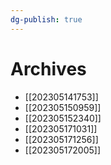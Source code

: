 ```yaml
---
dg-publish: true
---
```

# Archives
- [[202305141753]]
- [[202305150959]]
- [[202305152340]]
- [[202305171031]]
- [[202305171256]]
- [[202305172005]]

